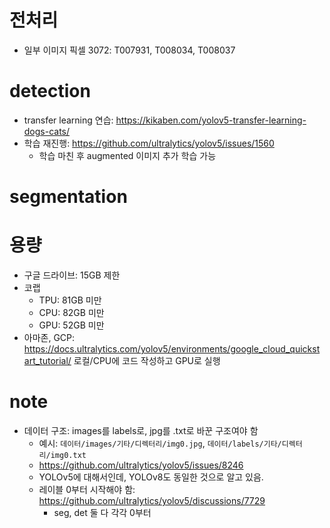 # 전처리
- 일부 이미지 픽셀 3072: T007931, T008034, T008037

# detection
- transfer learning 연습: https://kikaben.com/yolov5-transfer-learning-dogs-cats/
- 학습 재진행: https://github.com/ultralytics/yolov5/issues/1560
    - 학습 마친 후 augmented 이미지 추가 학습 가능

# segmentation

# 용량
- 구글 드라이브: 15GB 제한
- 코랩
    - TPU: 81GB 미만
    - CPU: 82GB 미만
    - GPU: 52GB 미만
- 아마존, GCP: https://docs.ultralytics.com/yolov5/environments/google_cloud_quickstart_tutorial/
로컬/CPU에 코드 작성하고 GPU로 실행

# note
- 데이터 구조: images를 labels로, jpg를 .txt로 바꾼 구조여야 함
    - 예시: `데이터/images/기타/디렉터리/img0.jpg`, `데이터/labels/기타/디렉터리/img0.txt`
    - https://github.com/ultralytics/yolov5/issues/8246
    - YOLOv5에 대해서인데, YOLOv8도 동일한 것으로 알고 있음.
    - 레이블 0부터 시작해야 함: https://github.com/ultralytics/yolov5/discussions/7729
        - seg, det 둘 다 각각 0부터